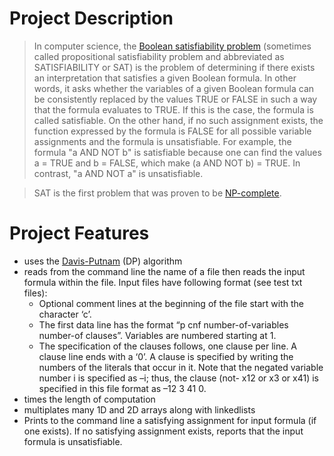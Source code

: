 # Project Description

> In computer science, the [Boolean satisfiability problem](https://en.wikipedia.org/wiki/Boolean_satisfiability_problem) (sometimes called propositional satisfiability problem and abbreviated as SATISFIABILITY or SAT) is the problem of determining if there exists an interpretation that satisfies a given Boolean formula. In other words, it asks whether the variables of a given Boolean formula can be consistently replaced by the values TRUE or FALSE in such a way that the formula evaluates to TRUE. If this is the case, the formula is called satisfiable. On the other hand, if no such assignment exists, the function expressed by the formula is FALSE for all possible variable assignments and the formula is unsatisfiable. For example, the formula "a AND NOT b" is satisfiable because one can find the values a = TRUE and b = FALSE, which make (a AND NOT b) = TRUE. In contrast, "a AND NOT a" is unsatisfiable. 

> SAT is the first problem that was proven to be [NP-complete](https://en.wikipedia.org/wiki/NP-completeness).

# Project Features

  - uses the [Davis-Putnam](https://en.wikipedia.org/wiki/Davis%E2%80%93Putnam_algorithm) (DP) algorithm
  - reads from the command line the name of a file then reads the input formula within the file. 
    Input files have following format (see test txt files):
     - Optional comment lines at the beginning of the file start with the character ‘c’.
     - The first data line has the format “p cnf number-of-variables number-of clauses”. Variables are numbered starting at    1. 
     - The specification of the clauses follows, one clause per line. A clause line ends with a ‘0’. A clause is specified by writing             the numbers of the literals that occur in it. Note that the negated variable number i is specified as –i; thus, the clause (not-           x12 or x3 or x41) is specified in this file format as –12 3 41 0.
  - times the length of computation
  - multiplates many 1D and 2D arrays along with linkedlists
  - Prints to the command line a satisfying assignment for input formula (if one exists). If no satisfying assignment exists, reports that     the input formula is unsatisfiable.
